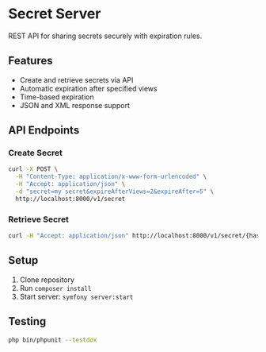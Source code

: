 # Secret Server

REST API for sharing secrets securely with expiration rules.

## Features
- Create and retrieve secrets via API
- Automatic expiration after specified views
- Time-based expiration
- JSON and XML response support

## API Endpoints

### Create Secret
```bash
curl -X POST \
  -H "Content-Type: application/x-www-form-urlencoded" \
  -H "Accept: application/json" \
  -d "secret=my secret&expireAfterViews=2&expireAfter=5" \
  http://localhost:8000/v1/secret
```

### Retrieve Secret
```bash
curl -H "Accept: application/json" http://localhost:8000/v1/secret/{hash}
```

## Setup
1. Clone repository
2. Run `composer install`
3. Start server: `symfony server:start`

## Testing
```bash
php bin/phpunit --testdox
```
